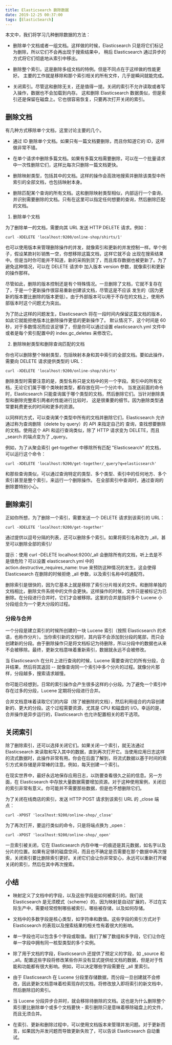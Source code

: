 ```yaml
---
title: Elasticsearch 删除数据
date: 2019-12-25 00:37:00
tags: [ElasticSearch]
---
```


本文中，我们将学习几种删除数据的方法：

* 删除单个文档或者一组文档。这样做的时候，Elasticsearch 只是将它们标记为删除，所以它们不会再出现于搜索结果中，
稍后 Elasticsearch 通过异步的方式将它们彻底地从索引中移出。

* 删除整个索引。这是删除多组文档的特例。但是不同点在于这样做的性能更好。
主要的工作就是移除和那个索引相关的所有文件，几乎是瞬间就能完成。

* 关闭索引。尽管这和删除无关，还是值得一提。关闭的索引不允许读取或者写入操作，数据也不会加载到内存。
这和删除 Elasticsearch 数据类似，但是索引还是保留在磁盘上。它也很容易恢复，只要再次打开关闭的索引。


## 删除文档

有几种方式移除单个文档，这里讨论主要的几个。

* 通过 ID 删除单个文档。如果只有一篇文档要删除，而且你知道它的 ID，这样做非常不错。

* 在单个请求中删除多篇文档。如果有多篇文档需要删除，可以在一个批量请求中一次性删除它们，这样比每次只删除一篇文档更快。

* 删除映射类型，包括其中的文档。这样的操作会高效地搜索并删除该类型中所索引的全部文档，也包括映射本身。

* 删除匹配某个查询的所有文档。这和删除映射类型相似，内部运行一个查询，并识别需要删除的文档。只有在这里可以指定任何想要的查询，然后删除匹配的文档。


1. 删除单个文档

为了删除单一的文档，需要向其 URL 发送 HTTP DELETE 请求。例如：

```
curl -XDELETE 'localhost:9200/online-shop/shirts/1'
```

也可以使用版本来管理删除操作的并发，就像索引和更新的并发控制一样。举个例子，假设某款衬衫销售一空，你想移除这篇文档，这样它就不会
出现在搜索结果中。但是当时你可能并不知道，新的采购到货了，而且库存数据也被更新了。为了避免这种情况，可以在 DELETE 请求中
加入版本 version 参数，就像索引和更新的操作那样。

尽管如此，删除的版本控制还是有个特殊情况。一旦删除了文档，它就不复存在了，于是一个更新操作很容易重新创建该文档，尽管这是不应该
发生的（因为更新的版本要比删除的版本更低）。由于外部版本可以用于不存在的文档上，使用外部版本时这个问题尤为突出。

为了防止这样的问题发生，Elasticsearch 将在一段时间内保留这篇文档的版本，如此它就能拒绝版本比删除操作更低的更新操作了。
默认情况下，这个时间是 60 秒，对于多数情况而应该足够了，但是你可以通过设置 elasticsearch.yml 文件中或者是每个索引配置中的
index.gc_deletes 来修改它。


2. 删除映射类型和删除查询匹配的文档

你也可以删除整个映射类型，包括映射本身和其中索引的全部文档。要如此操作，需要向 DELETE 请求提供类型的 URL：

```
curl -XDELETE 'localhost:9200/online-shop/shirts'
```

删除类型时需要注意的是，类型名称只是文档中的另一个字段。索引中的所有文档，无论它们属于哪个类映射类型，都存放在同一个分片中。
当发送前面的命令时，Elasticsearch 只能查询属于哪个类型的文档，然后删除它们。当针对删除类型和删除完整索引两者的性能进行比较时，
这是很重要的细节。因为删除类型通常要耗费更长的时间和更多的资源。

以同样的方式，可以查询某个类型中所有的文档并删除它们，Elasticsearch 允许通过称为查询删除（delete by query）的 API 来指定自己的
查询，查找想要删除的文档。使用这个 API 和运行查询类似，除了 HTTP 请求变为 DELETE，而且 _search 的端点变为了 _query。

例如，为了从聚会索引 get-together 中移除所有匹配 "Elasticsearch" 的文档，可以运行这个命令：

```
curl -XDELETE 'localhost:9200/get-together/_query?q=elasticsearch'
```

和那些查询类似，可以通过查询特定的类型、多个类型、索引中的任何地方、多个索引甚至是整个索引，来运行一个删除操作。
在全部索引中查询时，通过查询的删除要特别小心。


## 删除索引

正如你所想，为了删除一个索引，需要发送一个 DELETE 请求到该索引的 URL：

```
curl -XDELETE 'localhost:9200/get-together'
```

通过提供以逗号分隔的列表，还可以删除多个索引。如果将索引名称改为 _all，甚至可以删除全部的索引/

提示：使用 curl -DELETE localhost:9200/_all 会删除所有的文档，听上去是不是很危险？可以设置 elasticsearch.yml 中的 action.destructive_requires_name: true 来预防这种情况的发生。这会使得 Elasticsearch 在删除的时候拒绝 _all 参数，以及索引名称中的通配符。

删除索引是很快的，因为它基本上就是移除了索引分片相关的文件。和删除单独的文档相比，删除文件系统中的文件会更快。这样操作的时候，文件只是被标记为已删除。在分段进行合并时，它们才会被移除。这里的合并是指将多个 Lucene 小分段组合为一个更大分段的过程。


### 分段与合并

一个分段是建立索引的时候所创建的一块 Lucene 索引（按照 Elasticsearch 的术语，也称作分片）。当你索引新的文档时，其内容不会添加到分段的尾部，而只会创建新的分段。由于删除操作只是将文档标记为待删除，所以分段中的数据也从来不会被移除。最终，更新文档意味着重新索引，数据就永远不会被修改。

当 Elasticsearch 在分片上进行查询的时候，Lucene 需要查询它的所有分段，合并结果，然后将其返回 -- 就像查询同一个索引中多个分片的过程。就像分片那样，分段越多，搜索请求越慢。

你可能已经想到，日常的索引操作会产生很多这样的小分段。为了避免一个索引中存在过多的分段，Lucene 定期将分段进行合并。

合并文档意味着读取它们的内容（除了被删除的文档），然后利用组合的内容创建新的、更大的分段。这个过程需要资源，尤其是 CPU 和磁盘的 I/O。幸运的是，合并操作是异步运行的，Elasticsearch 也允许配置相关的若干选项。


## 关闭索引

除了删除索引，还可以选择关闭它们。如果关闭一个索引，就无法通过 Elasticsearch 来读取和写入其中的数据，直到再次打开它。当使用应用日志这样的流式数据时，此操作非常有用。你会在后面了解到，将流式数据以基于时间的索引方式来存储是非常棒的注意。例如，每天创建一个索引。

在现实世界中，最好永远地保存应用日志，以防要查看很久之前的信息。另一方面，在 Elasticsearch 中存放大量数据需要增加资源。对于这种使用案例，关闭旧的索引非常有意义。你可能并不需要那些数据，但是也不想删除它们。

为了关闭在线商店的索引，发送 HTTP POST 请求到该索引 URL 的 _close 端点：

```
curl -XPOST 'localhost:9200/online-shop/_close'
```

为了再次打开，要运行类似的命令，只是将端点换为 _open：

```
curl -XPOST 'localhost:9200/online-shop/_open'
```

一旦索引被关闭，它在 Elasticsearch 内存中唯一的痕迹是其元数据，如名字以及分片的位置。如果有足够的磁盘空间，而且也不确定是否需要在那个数据中再次搜索，关闭索引要比删除索引更好。关闭它们会让你非常安心，永远可以重新打开被关闭的索引，然后在其中再次搜索。



## 小结

* 映射定义了文档中的字段，以及这些字段是如何被索引的。我们说 Elasticsearch 是无须模式（scheme）的，因为映射是自动扩展的，不过在实际生产中，需要经常控制哪些被索引，哪些被存储，以及如何存储。

* 文档中的多数字段是核心类型，如字符串和数值。这些字段的索引方式对于 Elasticsearch 的表现以及搜索结果的相关性有着很大的影响。

* 单一字段也可以包含多个字段或取值。我们了解了数组和多字段，它们让你在单一字段中拥有同一核型类型的多个实例。

* 除了用于文档的字段，Elasticsearch 还提供了预定义的字段，如 _source 和 _all。配置这些字段将修改某些你并没有显式提供给文档的数据，但是对于性能和功能都有很大影响。例如，可以决定哪些字段需要在 _all 里索引。

* 由于 Elasticsearch 在 Lucene 分段里存储数据，而分段一旦创建就不会修改，因此更新文档意味着检索现存的文档，将修改放入即将索引的新文档中，然后删除旧的索引。

* 当 Lucene 分段异步合并时，就会移除待删除的文档。这也是为什么删除整个索引要比删除单个或多个文档要快 - 索引删除只是意味着移除磁盘上的文件，而且无须合并。

* 在索引、更新和删除过程中，可以使用文档版本来管理并发问题。对于更新而言，如果因为并发问题而导致更新失败了，可以告诉 Elasticsearch 自动重试。
